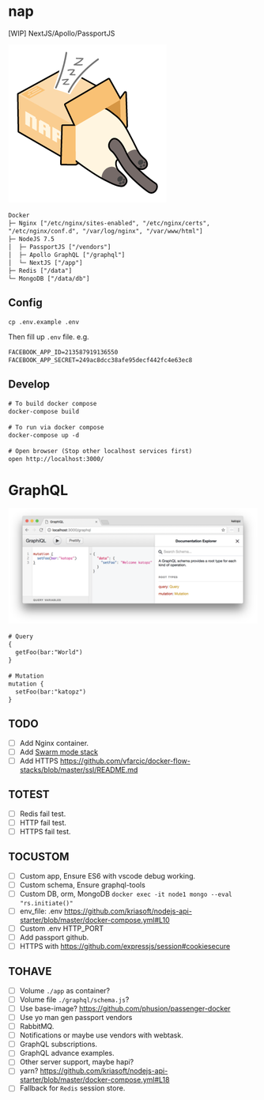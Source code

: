# nap
[WIP] NextJS/Apollo/PassportJS

![](art/nap-logo.png)

```
Docker
├─ Nginx ["/etc/nginx/sites-enabled", "/etc/nginx/certs", "/etc/nginx/conf.d", "/var/log/nginx", "/var/www/html"]
├─ NodeJS 7.5
│  ├─ PassportJS ["/vendors"]
│  ├─ Apollo GraphQL ["/graphql"]
│  └─ NextJS ["/app"]
├─ Redis ["/data"]
└─ MongoDB ["/data/db"]
```

## Config
```shell
cp .env.example .env
```
Then fill up `.env` file. e.g.
```
FACEBOOK_APP_ID=213587919136550
FACEBOOK_APP_SECRET=249ac8dcc38afe95decf442fc4e63ec8
```

## Develop
```shell
# To build docker compose
docker-compose build

# To run via docker compose
docker-compose up -d

# Open browser (Stop other localhost services first)
open http://localhost:3000/
```

# GraphQL
![](art/graphql.png)
```
# Query
{
  getFoo(bar:"World")
}

# Mutation
mutation {
  setFoo(bar:"katopz")
}
```

## TODO
- [ ] Add Nginx container.
- [ ] Add [Swarm mode stack](https://gist.githubusercontent.com/katopz/e4d5cf402a53c4a002a657c4c4f67a3f/raw/077ac9057c789f49a366563941dd749827d52e3d/setup-swarm-stack.sh)
- [ ] Add HTTPS https://github.com/vfarcic/docker-flow-stacks/blob/master/ssl/README.md

## TOTEST
- [ ] Redis fail test.
- [ ] HTTP fail test.
- [ ] HTTPS fail test.

## TOCUSTOM
- [ ] Custom app, Ensure ES6 with vscode debug working.
- [ ] Custom schema, Ensure graphql-tools
- [ ] Custom DB, orm, MongoDB `docker exec -it node1 mongo --eval "rs.initiate()"`
- [ ] env_file: .env https://github.com/kriasoft/nodejs-api-starter/blob/master/docker-compose.yml#L10
- [ ] Custom .env HTTP_PORT
- [ ] Add passport github.
- [ ] HTTPS with https://github.com/expressjs/session#cookiesecure

## TOHAVE
- [ ] Volume `./app` as container?
- [ ] Volume file `./graphql/schema.js`?
- [ ] Use base-image? https://github.com/phusion/passenger-docker
- [ ] Use yo man gen passport vendors
- [ ] RabbitMQ.
- [ ] Notifications or maybe use vendors with webtask.
- [ ] GraphQL subscriptions.
- [ ] GraphQL advance examples.
- [ ] Other server support, maybe hapi?
- [ ] yarn? https://github.com/kriasoft/nodejs-api-starter/blob/master/docker-compose.yml#L18
- [ ] Fallback for `Redis` session store.
